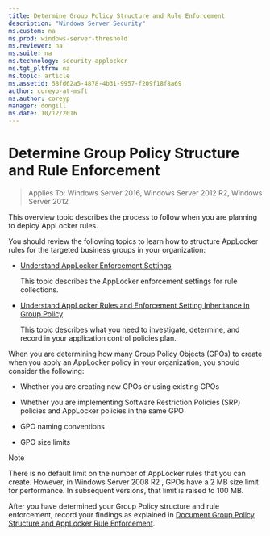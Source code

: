 ```yaml
---
title: Determine Group Policy Structure and Rule Enforcement
description: "Windows Server Security"
ms.custom: na
ms.prod: windows-server-threshold
ms.reviewer: na
ms.suite: na
ms.technology: security-applocker
ms.tgt_pltfrm: na
ms.topic: article
ms.assetid: 58fd62a5-4878-4b31-9957-f209f18f8a69
author: coreyp-at-msft
ms.author: coreyp
manager: dongill
ms.date: 10/12/2016
---
```

# Determine Group Policy Structure and Rule Enforcement

>Applies To: Windows Server 2016, Windows Server 2012 R2, Windows Server 2012

This overview topic describes the process to follow when you are planning to deploy AppLocker rules.

You should review the following topics to learn how to structure AppLocker rules for the targeted business groups in your organization:

-   [Understand AppLocker Enforcement Settings](understand-applocker-enforcement-settings.md)

    This topic describes the AppLocker enforcement settings for rule collections.

-   [Understand AppLocker Rules and Enforcement Setting Inheritance in Group Policy](understand-applocker-rules-and-enforcement-setting-inheritance-in-group-policy.md)

    This topic describes what you need to investigate, determine, and record in your application control policies plan.

When you are determining how many Group Policy Objects (GPOs) to create when you apply an AppLocker policy in your organization, you should consider the following:

-   Whether you are creating new GPOs or using existing GPOs

-   Whether you are implementing Software Restriction Policies (SRP) policies and AppLocker policies in the same GPO

-   GPO naming conventions

-   GPO size limits

> [!NOTE]
> There is no default limit on the number of AppLocker rules that you can create. However, in  Windows Server 2008 R2 , GPOs have a 2 MB size limit for performance. In subsequent versions, that limit is raised to 100 MB.

After you have determined your Group Policy structure and rule enforcement, record your findings as explained in [Document Group Policy Structure and AppLocker Rule Enforcement](document-group-policy-structure-and-applocker-rule-enforcement.md).


